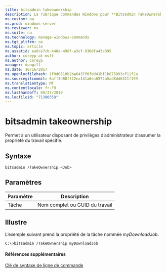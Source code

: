 ```yaml
---
title: bitsadmin takeownership
description: La rubrique commandes Windows pour **Bitsadmin TakeOwnership** -permet à un utilisateur disposant de privilèges d’administrateur d’assumer la propriété du travail spécifié.
ms.custom: na
ms.prod: windows-server
ms.reviewer: na
ms.suite: na
ms.technology: manage-windows-commands
ms.tgt_pltfrm: na
ms.topic: article
ms.assetid: ea0ce7cb-440a-498f-a3ef-8368fa43e399
author: coreyp-at-msft
ms.author: coreyp
manager: dongill
ms.date: 10/16/2017
ms.openlocfilehash: 1f0d0610b2ba6437f6fdd41bf1b875993cf11f2a
ms.sourcegitcommit: 6aff3d88ff22ea141a6ea6572a5ad8dd6321f199
ms.translationtype: MT
ms.contentlocale: fr-FR
ms.lasthandoff: 09/27/2019
ms.locfileid: "71380358"
---
```

# <a name="bitsadmin-takeownership"></a>bitsadmin takeownership



Permet à un utilisateur disposant de privilèges d’administrateur d’assumer la propriété du travail spécifié.

## <a name="syntax"></a>Syntaxe

```
bitsadmin /TakeOwnership <Job>
```

## <a name="parameters"></a>Paramètres

|Paramètre|Description|
|---------|-----------|
|Tâche|Nom complet ou GUID du travail|

## <a name="BKMK_examples"></a>Illustre

L’exemple suivant prend la propriété de la tâche nommée *myDownloadJob*.
```
C:\>bitsadmin /TakeOwnership myDownloadJob
```

#### <a name="additional-references"></a>Références supplémentaires

[Clé de syntaxe de ligne de commande](command-line-syntax-key.md)